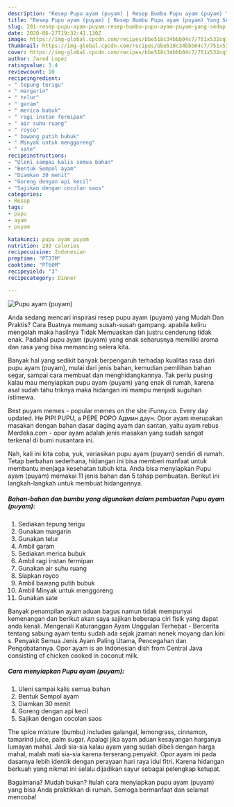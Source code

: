 ```yaml
---
description: "Resep Pupu ayam (puyam) | Resep Bumbu Pupu ayam (puyam) Yang Sedap"
title: "Resep Pupu ayam (puyam) | Resep Bumbu Pupu ayam (puyam) Yang Sedap"
slug: 201-resep-pupu-ayam-puyam-resep-bumbu-pupu-ayam-puyam-yang-sedap
date: 2020-06-27T19:32:41.130Z
image: https://img-global.cpcdn.com/recipes/bbe518c34bbb04c7/751x532cq70/pupu-ayam-puyam-foto-resep-utama.jpg
thumbnail: https://img-global.cpcdn.com/recipes/bbe518c34bbb04c7/751x532cq70/pupu-ayam-puyam-foto-resep-utama.jpg
cover: https://img-global.cpcdn.com/recipes/bbe518c34bbb04c7/751x532cq70/pupu-ayam-puyam-foto-resep-utama.jpg
author: Jared Lopez
ratingvalue: 3.4
reviewcount: 10
recipeingredient:
- " tepung terigu"
- " margarin"
- " telur"
- " garam"
- " merica bubuk"
- " ragi instan fermipan"
- " air suhu ruang"
- " royco"
- " bawang putih bubuk"
- " Minyak untuk menggoreng"
- " sate"
recipeinstructions:
- "Uleni sampai kalis semua bahan"
- "Bentuk Sempol ayam"
- "Diamkan 30 menit"
- "Goreng dengan api kecil"
- "Sajikan dengan cocolan saos"
categories:
- Resep
tags:
- pupu
- ayam
- puyam

katakunci: pupu ayam puyam 
nutrition: 293 calories
recipecuisine: Indonesian
preptime: "PT37M"
cooktime: "PT60M"
recipeyield: "3"
recipecategory: Dinner

---
```



![Pupu ayam (puyam)](https://img-global.cpcdn.com/recipes/bbe518c34bbb04c7/751x532cq70/pupu-ayam-puyam-foto-resep-utama.jpg)

Anda sedang mencari inspirasi resep pupu ayam (puyam) yang Mudah Dan Praktis? Cara Buatnya memang susah-susah gampang. apabila keliru mengolah maka hasilnya Tidak Memuaskan dan justru cenderung tidak enak. Padahal pupu ayam (puyam) yang enak seharusnya memiliki aroma dan rasa yang bisa memancing selera kita.

Banyak hal yang sedikit banyak berpengaruh terhadap kualitas rasa dari pupu ayam (puyam), mulai dari jenis bahan, kemudian pemilihan bahan segar, sampai cara membuat dan menghidangkannya. Tak perlu pusing kalau mau menyiapkan pupu ayam (puyam) yang enak di rumah, karena asal sudah tahu triknya maka hidangan ini mampu menjadi suguhan istimewa.

Best puyam memes - popular memes on the site iFunny.co. Every day updated. Не PIPI PUPU, а PEPE POPO Админ даун. Opor ayam merupakan masakan dengan bahan dasar daging ayam dan santan, yaitu ayam rebus Merdeka.com - opor ayam adalah jenis masakan yang sudah sangat terkenal di bumi nusantara ini.


Nah, kali ini kita coba, yuk, variasikan pupu ayam (puyam) sendiri di rumah. Tetap berbahan sederhana, hidangan ini bisa memberi manfaat untuk membantu menjaga kesehatan tubuh kita. Anda bisa menyiapkan Pupu ayam (puyam) memakai 11 jenis bahan dan 5 tahap pembuatan. Berikut ini langkah-langkah untuk membuat hidangannya.

<!--inarticleads1-->

##### Bahan-bahan dan bumbu yang digunakan dalam pembuatan Pupu ayam (puyam):

1. Sediakan  tepung terigu
1. Gunakan  margarin
1. Gunakan  telur
1. Ambil  garam
1. Sediakan  merica bubuk
1. Ambil  ragi instan fermipan
1. Gunakan  air suhu ruang
1. Siapkan  royco
1. Ambil  bawang putih bubuk
1. Ambil  Minyak untuk menggoreng
1. Gunakan  sate


Banyak penampilan ayam aduan bagus namun tidak mempunyai kemenangan dan berikut akan saya sajikan beberapa ciri fisik yang dapat anda kenali. Mengenali Katuranggan Ayam Unggulan Terhebat - Bercerita tentang sabung ayam tentu sudah ada sejak jzaman nenek moyang dan kini s. Penyakit Semua Jenis Ayam Paling Utama, Pencegahan dan Pengobatannya. Opor ayam is an Indonesian dish from Central Java consisting of chicken cooked in coconut milk. 

<!--inarticleads2-->

##### Cara menyiapkan Pupu ayam (puyam):

1. Uleni sampai kalis semua bahan
1. Bentuk Sempol ayam
1. Diamkan 30 menit
1. Goreng dengan api kecil
1. Sajikan dengan cocolan saos


The spice mixture (bumbu) includes galangal, lemongrass, cinnamon, tamarind juice, palm sugar. Apalagi jika ayam aduan kesayangan harganya lumayan mahal. Jadi sia-sia kalau ayam yang sudah dibeli dengan harga mahal, malah mati sia-sia karena terserang penyakit. Opor ayam ini pada dasarnya lebih identik dengan perayaan hari raya idul fitri. Karena hidangan berkuah yang nikmat ini selalu dijadikan sayur sebagai pelengkap ketupat. 

Bagaimana? Mudah bukan? Itulah cara menyiapkan pupu ayam (puyam) yang bisa Anda praktikkan di rumah. Semoga bermanfaat dan selamat mencoba!
